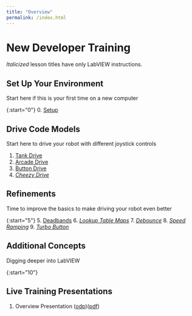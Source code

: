 ```yaml
---
title: "Overview"
permalink: /index.html
---
```

# New Developer Training

*Italicized* lesson titles have only LabVIEW instructions.

## Set Up Your Environment

Start here if this is your first time on a new computer

{:start="0"}
0. [Setup](pages/tutorials/tutorial0.md)

## Drive Code Models

Start here to drive your robot with different joystick controls

1. [Tank Drive](pages/tutorials/tutorial1.md)
2. [Arcade Drive](pages/tutorials/tutorial2.md)
3. [Button Drive](pages/tutorials/tutorial3.md)
4. [*Cheezy Drive*](pages/tutorials/tutorial4.md)

## Refinements

Time to improve the basics to make driving your robot even better

{:start="5"}
5. [Deadbands](pages/tutorials/tutorial5.md)
6. [*Lookup Table Maps*](pages/tutorials/tutorial6.md)
7. [*Debounce*](pages/tutorials/tutorial7.md)
8. [*Speed Ramping*](pages/tutorials/tutorial8.md)
9. [*Turbo Button*](pages/tutorials/tutorial9.md)

## Additional Concepts

Digging deeper into LabVIEW

{:start="10"}

## Live Training Presentations

1. Overview Presentation \([odp](presentations/OverviewPresentation.odp)\)\([pdf](presentations/OverviewPresentation.pdf)\)
